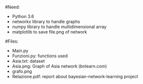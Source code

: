 #Need:
- Python 3.6
- networkx library to handle graphs
- numpy library to handle multidimensional array
- matplotlib to save file.png of network

#Files:
- Main.py
- Funzioni.py: functions used
- Asia.txt: dataset
- Asia.png: Graph of Asia network (bnlearn.com)
- grafo.png
- Relazione.pdf: report about bayesian-network-learning project
